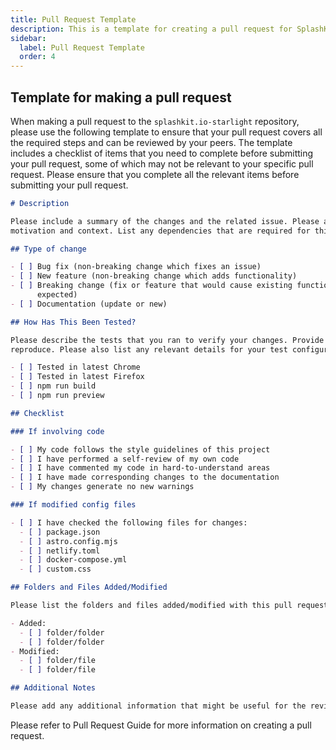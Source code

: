 ```yaml
---
title: Pull Request Template
description: This is a template for creating a pull request for SplashKit tutorials.
sidebar:
  label: Pull Request Template
  order: 4
---
```


## Template for making a pull request

When making a pull request to the `splashkit.io-starlight` repository, please use the following
template to ensure that your pull request covers all the required steps and can be reviewed by your
peers. The template includes a checklist of items that you need to complete before submitting your
pull request, some of which may not be relevant to your specific pull request. Please ensure that
you complete all the relevant items before submitting your pull request.

```markdown
# Description

Please include a summary of the changes and the related issue. Please also include relevant
motivation and context. List any dependencies that are required for this change.

## Type of change

- [ ] Bug fix (non-breaking change which fixes an issue)
- [ ] New feature (non-breaking change which adds functionality)
- [ ] Breaking change (fix or feature that would cause existing functionality to not work as
      expected)
- [ ] Documentation (update or new)

## How Has This Been Tested?

Please describe the tests that you ran to verify your changes. Provide instructions so we can
reproduce. Please also list any relevant details for your test configuration.

- [ ] Tested in latest Chrome
- [ ] Tested in latest Firefox
- [ ] npm run build
- [ ] npm run preview

## Checklist

### If involving code

- [ ] My code follows the style guidelines of this project
- [ ] I have performed a self-review of my own code
- [ ] I have commented my code in hard-to-understand areas
- [ ] I have made corresponding changes to the documentation
- [ ] My changes generate no new warnings

### If modified config files

- [ ] I have checked the following files for changes:
  - [ ] package.json
  - [ ] astro.config.mjs
  - [ ] netlify.toml
  - [ ] docker-compose.yml
  - [ ] custom.css

## Folders and Files Added/Modified

Please list the folders and files added/modified with this pull request.

- Added:
  - [ ] folder/folder
  - [ ] folder/folder
- Modified:
  - [ ] folder/file
  - [ ] folder/file

## Additional Notes

Please add any additional information that might be useful for the reviewers.
```

Please refer to Pull Request Guide for more information on creating a pull request.
